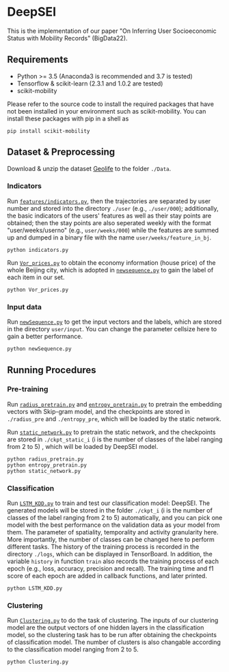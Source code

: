 # DeepSEI

This is the implementation of our paper "On Inferring User Socioeconomic Status with Mobility Records" (BigData22).

## Requirements

* Python >= 3.5 (Anaconda3 is recommended and 3.7 is tested)
* Tensorflow & scikit-learn (2.3.1 and 1.0.2 are tested)
* scikit-mobility 

Please refer to the source code to install the required packages that have not been installed in your environment such as scikit-mobility. You can install these packages with pip in a shell as

```
pip install scikit-mobility
```

## Dataset & Preprocessing

Download & unzip the dataset [Geolife](http://research.microsoft.com/en-us/downloads/b16d359d-d164-469e-9fd4-daa38f2b2e13/) to the folder `./Data`. 

### Indicators
Run [`features/indicators.py`](features/indicators.py), then the trajectories are separated by user number and stored into the directory `./user` (e.g., `./user/000`); additionally, the basic indicators of the users' features as well as their stay points are obtained; then the stay points are also seperated weekly with the format "user/weeks/userno" (e.g., `user/weeks/000`) while the features are summed up and dumped in a binary file with the name `user/weeks/feature_in_bj`.
```
python indicators.py
```

Run [`Vor_prices.py`](Vor_prices.py) to obtain the economy information (house price) of the whole Beijing city, which is adopted in [`newsequence.py`](./newsequence.py) to gain the label of each item in our set.
```
python Vor_prices.py
```

### Input data
Run [`newSequence.py`](./newSequence.py) to get the input vectors and the labels, which are stored in the directory `user/input`. You can change the parameter cellsize here to gain a better performance.
```
python newSequence.py 
```

## Running Procedures

### Pre-training
Run [`radius_pretrain.py`](radius_pretrain.py) and [`entropy_pretrain.py`](entropy_pretrain.py) to pretrain the embedding vectors with Skip-gram model, and the checkpoints are stored in `./radius_pre` and `./entropy_pre`, which will be loaded by the static network.

Run [`static_network.py`](static_network.py) to pretrain the static network, and the checkpoints are stored in `./ckpt_static_i` (i is the number of classes of the label ranging from 2 to 5) , which will be loaded by DeepSEI model.
```
python radius_pretrain.py
python entropy_pretrain.py
python static_network.py
```

### Classification
Run [`LSTM_KDD.py`](LSTM_KDD.py) to train and test our classification model: DeepSEI. The generated models will be stored in the folder `./ckpt_i` (i is the number of classes of the label ranging from 2 to 5) automatically, and you can pick one model with the best performance on the validation data as your model from them. The parameter of spatiality, temporality and activity granularity here. More importantly, 
the number of classes can be changed here to perform different tasks. The history of the training process is recorded in the directory `./logs`, which can be displayed in TensorBoard. In addition, the variable `history` in function `train` also records the training process of each epoch (e.g., loss, accuracy, precision and recall). The training time and f1 score of each epoch are added in callback functions, and later printed.
```
python LSTM_KDD.py
```

### Clustering
Run [`Clustering.py`](Clustering.py) to do the task of clustering. The inputs of our clustering model are the output vectors of one hidden layers in the classification model, so the clustering task has to be run after obtaining the checkpoints of classification model. The number of clusters is also changable according to the classification model ranging from 2 to 5.
```
python Clustering.py
```

